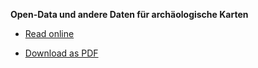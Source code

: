 **Open-Data und andere Daten für archäologische Karten**

* [Read online](GIS-Open-Data.md)

* [Download as PDF](mittagskolloquium.pdf)

